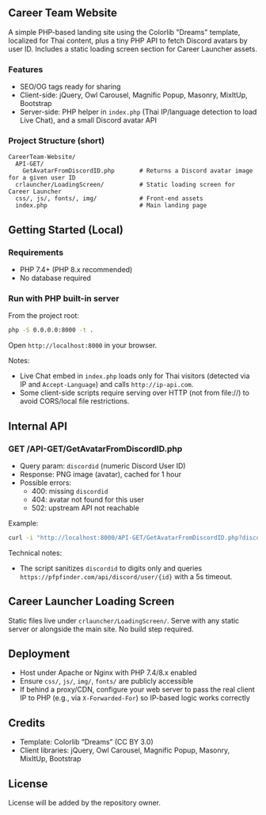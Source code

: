 ## Career Team Website

A simple PHP-based landing site using the Colorlib "Dreams" template, localized for Thai content, plus a tiny PHP API to fetch Discord avatars by user ID. Includes a static loading screen section for Career Launcher assets.

### Features
- SEO/OG tags ready for sharing
- Client-side: jQuery, Owl Carousel, Magnific Popup, Masonry, MixItUp, Bootstrap
- Server-side: PHP helper in `index.php` (Thai IP/language detection to load Live Chat), and a small Discord avatar API

### Project Structure (short)
```
CareerTeam-Website/
  API-GET/
    GetAvatarFromDiscordID.php       # Returns a Discord avatar image for a given user ID
  crlauncher/LoadingScreen/          # Static loading screen for Career Launcher
  css/, js/, fonts/, img/            # Front-end assets
  index.php                          # Main landing page
```

## Getting Started (Local)

### Requirements
- PHP 7.4+ (PHP 8.x recommended)
- No database required

### Run with PHP built-in server
From the project root:
```bash
php -S 0.0.0.0:8000 -t .
```
Open `http://localhost:8000` in your browser.

Notes:
- Live Chat embed in `index.php` loads only for Thai visitors (detected via IP and `Accept-Language`) and calls `http://ip-api.com`.
- Some client-side scripts require serving over HTTP (not from file://) to avoid CORS/local file restrictions.

## Internal API

### GET /API-GET/GetAvatarFromDiscordID.php
- Query param: `discordid` (numeric Discord User ID)
- Response: PNG image (avatar), cached for 1 hour
- Possible errors:
  - 400: missing `discordid`
  - 404: avatar not found for this user
  - 502: upstream API not reachable

Example:
```bash
curl -i "http://localhost:8000/API-GET/GetAvatarFromDiscordID.php?discordid=1043772856615583754"
```

Technical notes:
- The script sanitizes `discordid` to digits only and queries `https://pfpfinder.com/api/discord/user/{id}` with a 5s timeout.

## Career Launcher Loading Screen
Static files live under `crlauncher/LoadingScreen/`. Serve with any static server or alongside the main site. No build step required.

## Deployment
- Host under Apache or Nginx with PHP 7.4/8.x enabled
- Ensure `css/`, `js/`, `img/`, `fonts/` are publicly accessible
- If behind a proxy/CDN, configure your web server to pass the real client IP to PHP (e.g., via `X-Forwarded-For`) so IP-based logic works correctly

## Credits
- Template: Colorlib “Dreams” (CC BY 3.0)
- Client libraries: jQuery, Owl Carousel, Magnific Popup, Masonry, MixItUp, Bootstrap

## License
License will be added by the repository owner.


